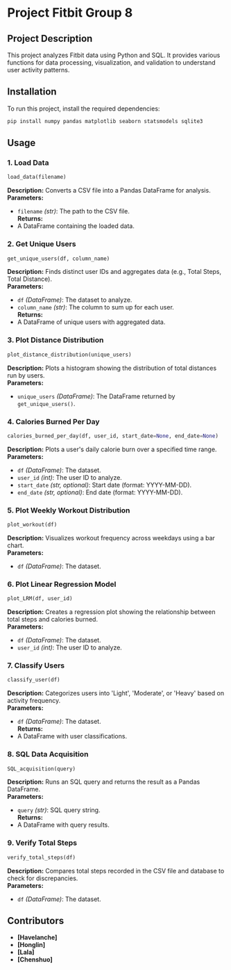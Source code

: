 # Project Fitbit Group 8

## Project Description

This project analyzes Fitbit data using Python and SQL. It provides various functions for data processing, visualization, and validation to understand user activity patterns.

## Installation

To run this project, install the required dependencies:

```bash
pip install numpy pandas matplotlib seaborn statsmodels sqlite3
```

## Usage

### 1. Load Data

```python
load_data(filename)
```

**Description:** Converts a CSV file into a Pandas DataFrame for analysis.\
**Parameters:**

- `filename` *(str)*: The path to the CSV file.\
  **Returns:**
- A DataFrame containing the loaded data.

### 2. Get Unique Users

```python
get_unique_users(df, column_name)
```

**Description:** Finds distinct user IDs and aggregates data (e.g., Total Steps, Total Distance).\
**Parameters:**

- `df` *(DataFrame)*: The dataset to analyze.
- `column_name` *(str)*: The column to sum up for each user.\
  **Returns:**
- A DataFrame of unique users with aggregated data.

### 3. Plot Distance Distribution

```python
plot_distance_distribution(unique_users)
```

**Description:** Plots a histogram showing the distribution of total distances run by users.\
**Parameters:**

- `unique_users` *(DataFrame)*: The DataFrame returned by `get_unique_users()`.

### 4. Calories Burned Per Day

```python
calories_burned_per_day(df, user_id, start_date=None, end_date=None)
```

**Description:** Plots a user's daily calorie burn over a specified time range.\
**Parameters:**

- `df` *(DataFrame)*: The dataset.
- `user_id` *(int)*: The user ID to analyze.
- `start_date` *(str, optional)*: Start date (format: YYYY-MM-DD).
- `end_date` *(str, optional)*: End date (format: YYYY-MM-DD).

### 5. Plot Weekly Workout Distribution

```python
plot_workout(df)
```

**Description:** Visualizes workout frequency across weekdays using a bar chart.\
**Parameters:**

- `df` *(DataFrame)*: The dataset.

### 6. Plot Linear Regression Model

```python
plot_LRM(df, user_id)
```

**Description:** Creates a regression plot showing the relationship between total steps and calories burned.\
**Parameters:**

- `df` *(DataFrame)*: The dataset.
- `user_id` *(int)*: The user ID to analyze.

### 7. Classify Users

```python
classify_user(df)
```

**Description:** Categorizes users into 'Light', 'Moderate', or 'Heavy' based on activity frequency.\
**Parameters:**

- `df` *(DataFrame)*: The dataset.\
  **Returns:**
- A DataFrame with user classifications.

### 8. SQL Data Acquisition

```python
SQL_acquisition(query)
```

**Description:** Runs an SQL query and returns the result as a Pandas DataFrame.\
**Parameters:**

- `query` *(str)*: SQL query string.\
  **Returns:**
- A DataFrame with query results.

### 9. Verify Total Steps

```python
verify_total_steps(df)
```

**Description:** Compares total steps recorded in the CSV file and database to check for discrepancies.\
**Parameters:**

- `df` *(DataFrame)*: The dataset.

## Contributors

- **[Havelanche]**
- **[Honglin]**
- **[Lala]**
- **[Chenshuo]**
